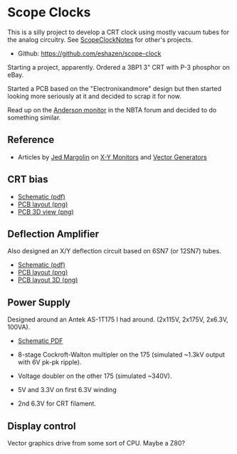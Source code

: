 # Scope Clocks

This is a silly project to develop a CRT clock using mostly vacuum tubes for the analog circuitry.  See [ScopeClockNotes](ScopeClockNotes.md) for other's projects.

* Github: https://github.com/eshazen/scope-clock

Starting a project, apparently.  Ordered a 3BP1 3" CRT with P-3 phosphor on eBay.

Started a PCB based on the "Electronixandmore" design but then started looking more seriously at it and decided to scrap it for now.

Read up on the [Anderson monitor](http://www.taswegian.com/NBTV/forum/viewforum.php?f=17) in the NBTA forum and decided to do something similar.

## Reference

* Articles by [Jed Margolin](https://www.jmargolin.com/) on  [X-Y Monitors](https://www.jmargolin.com/xy/xymon.htm) and [Vector Generators](https://www.jmargolin.com/vgens/vgens.htm)

## CRT bias

* [Schematic (pdf)](https://github.com/eshazen/scope-clock/blob/main/hardware/anderson_crt/anderson_crt.pdf)
* [PCB layout (png)](https://github.com/eshazen/scope-clock/blob/main/hardware/anderson_crt/anderson_crt.pcb_layout.png)
* [PCB 3D view (png)](https://github.com/eshazen/scope-clock/blob/main/hardware/anderson_crt/anderson_crt.pcb_3D.png)

## Deflection Amplifier

Also designed an X/Y deflection circuit based on 6SN7 (or 12SN7) tubes.

* [Schematic (pdf)](https://github.com/eshazen/scope-clock/blob/main/hardware/deflection_amp/deflection_amp.pdf)
* [PCB layout (png)](https://github.com/eshazen/scope-clock/blob/main/hardware/deflection_amp/deflection_amp_pcb.png)
* [PCB layout 3D (png)](https://github.com/eshazen/scope-clock/blob/main/hardware/deflection_amp/deflection_amp_pcb_3D.png)

## Power Supply

Designed around an Antek AS-1T175 I had around.  (2x115V, 2x175V, 2x6.3V, 100VA).

* [Schematic PDF](https://github.com/eshazen/scope-clock/blob/main/hardware/psu/psu.pdf)

* 8-stage Cockroft-Walton multipler on the 175 (simulated ~1.3kV output with 6V pk-pk ripple).
* Voltage doubler on the other 175 (simulated ~340V).
* 5V and 3.3V on first 6.3V winding
* 2nd 6.3V for CRT filament.

## Display control

Vector graphics drive from some sort of CPU.  Maybe a Z80?
